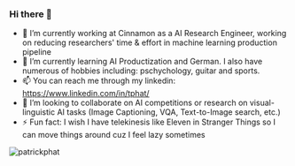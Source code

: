 ### Hi there 👋

- 🔭 I’m currently working at Cinnamon as a AI Research Engineer, working on reducing researchers' time & effort in machine learning production pipeline 
- 🌱 I’m currently learning AI Productization and German. I also have numerous of hobbies including: pschychology, guitar and sports.
- 📫 You can reach me through my linkedin: https://www.linkedin.com/in/tphat/
- 👯 I’m looking to collaborate on AI competitions or research on visual-linguistic AI tasks (Image Captioning, VQA, Text-to-Image search, etc.)
- ⚡ Fun fact: I wish I have telekinesis like Eleven in Stranger Things so I can move things around cuz I feel lazy sometimes



<p align="left">
  <img src="https://github-readme-stats.vercel.app/api?username=patrickphat&show_icons=true" alt="patrickphat" /> 

</p>
<p align="left"> </p>
<!--
**patrickphatnguyen/patrickphatnguyen** is a ✨ _special_ ✨ repository because its `README.md` (this file) appears on your GitHub profile.

Here are some ideas to get you started:

- 🤔 I’m looking for help with ...
- 💬 Ask me about ...
- 😄 Pronouns: ...
-->
